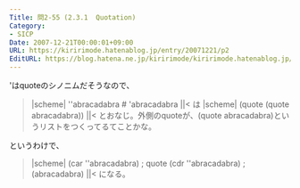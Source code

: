 ```yaml
---
Title: 問2-55 (2.3.1  Quotation)
Category:
- SICP
Date: 2007-12-21T00:00:01+09:00
URL: https://kiririmode.hatenablog.jp/entry/20071221/p2
EditURL: https://blog.hatena.ne.jp/kiririmode/kiririmode.hatenablog.jp/atom/entry/8454420450078215867
---
```



'はquoteのシノニムだそうなので、
>|scheme|
''abracadabra  # 'abracadabra
||<
は
>|scheme|
(quote (quote abracadabra))
||<
とおなじ。外側のquoteが、(quote abracadabra)というリストをつくってるてことかな。

というわけで、
>|scheme|
(car ''abracadabra) ; quote
(cdr ''abracadabra) ; (abracadabra)
||<
になる。
